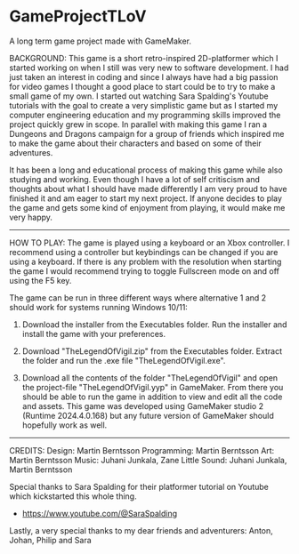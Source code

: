 # GameProjectTLoV
A long term game project made with GameMaker.

BACKGROUND:
This game is a short retro-inspired 2D-platformer which I started working on when I still was very new to software development. I had just taken an interest in coding and since I always have had a big passion for video games I thought a good place to start could be to try to make a small game of my own. I started out watching Sara Spalding's Youtube tutorials with the goal to create a very simplistic game but as I started my computer engineering education and my programming skills improved the project quickly grew in scope. In parallel with making this game I ran a Dungeons and Dragons campaign for a group of friends which inspired me to make the game about their characters and based on some of their adventures.

It has been a long and educational process of making this game while also studying and working. Even though I have a lot of self critiscism and thoughts about what I should have made differently I am very proud to have finished it and am eager to start my next project. If anyone decides to play the game and gets some kind of enjoyment from playing, it would make me very happy.

---------------------------------------------------------------------------------------------------------------

HOW TO PLAY:
The game is played using a keyboard or an Xbox controller. I recommend using a controller but keybindings can be changed if you are using a keyboard. If there is any problem with the resolution when starting the game I would recommend trying to toggle Fullscreen mode on and off using the F5 key.

The game can be run in three different ways where alternative 1 and 2 should work for systems running Windows 10/11:

1. Download the installer from the Executables folder. Run the installer and install the game with your preferences.

2. Download "TheLegendOfVigil.zip" from the Executables folder. Extract the folder and run the .exe file "TheLegendOfVigil.exe".

3. Download all the contents of the folder "TheLegendOfVigil" and open the project-file "TheLegendOfVigil.yyp" in GameMaker. From there you should be able to run the game in addition to view and edit all the code and assets. This game was developed using GameMaker studio 2 (Runtime 2024.4.0.168) but any future version of GameMaker should hopefully work as well.

---------------------------------------------------------------------------------------------------------------

CREDITS:
Design: Martin Berntsson
Programming: Martin Berntsson
Art: Martin Berntsson
Music: Juhani Junkala, Zane Little
Sound: Juhani Junkala, Martin Berntsson

Special thanks to Sara Spalding for their platformer tutorial on Youtube which kickstarted this whole thing.
- https://www.youtube.com/@SaraSpalding

Lastly, a very special thanks to my dear friends and adventurers:
Anton, Johan, Philip and Sara
